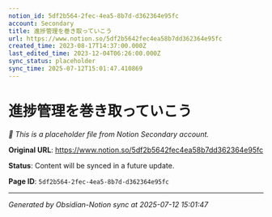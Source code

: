 ```yaml
---
notion_id: 5df2b564-2fec-4ea5-8b7d-d362364e95fc
account: Secondary
title: 進捗管理を巻き取っていこう
url: https://www.notion.so/5df2b5642fec4ea58b7dd362364e95fc
created_time: 2023-08-17T14:37:00.000Z
last_edited_time: 2023-12-04T06:26:00.000Z
sync_status: placeholder
sync_time: 2025-07-12T15:01:47.410869
---
```


# 進捗管理を巻き取っていこう

*🔄 This is a placeholder file from Notion Secondary account.*

**Original URL**: https://www.notion.so/5df2b5642fec4ea58b7dd362364e95fc

**Status**: Content will be synced in a future update.

**Page ID**: `5df2b564-2fec-4ea5-8b7d-d362364e95fc`

---

*Generated by Obsidian-Notion sync at 2025-07-12 15:01:47*
